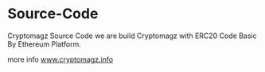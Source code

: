 # Source-Code
Cryptomagz Source Code
we are build Cryptomagz with ERC20 Code Basic By Ethereum Platform.

more info www.cryptomagz.info
